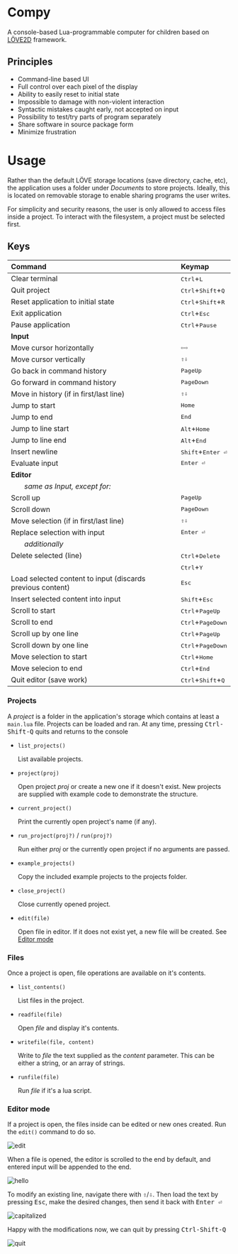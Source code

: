 # Compy

A console-based Lua-programmable computer for children based on
[LÖVE2D][löve2d] framework.

## Principles

- Command-line based UI
- Full control over each pixel of the display
- Ability to easily reset to initial state
- Impossible to damage with non-violent interaction
- Syntactic mistakes caught early, not accepted on input
- Possibility to test/try parts of program separately
- Share software in source package form
- Minimize frustration

# Usage

Rather than the default LÖVE storage locations (save directory,
cache, etc), the application uses a folder under _Documents_ to
store projects. Ideally, this is located on removable storage to
enable sharing programs the user writes.

For simplicity and security reasons, the user is only allowed to
access files inside a project. To interact with the filesystem,
a project must be selected first.

## Keys

| Command                                                           | Keymap                                        |
| :---------------------------------------------------------------- | :-------------------------------------------- |
| Clear terminal                                                    | <kbd>Ctrl</kbd>+<kbd>L</kbd>                  |
| Quit project                                                      | <kbd>Ctrl</kbd>+<kbd>Shift</kbd>+<kbd>Q</kbd> |
| Reset application to initial state                                | <kbd>Ctrl</kbd>+<kbd>Shift</kbd>+<kbd>R</kbd> |
| Exit application                                                  | <kbd>Ctrl</kbd>+<kbd>Esc</kbd>                |
| Pause application                                                 | <kbd>Ctrl</kbd>+<kbd>Pause</kbd>              |
| **Input**                                                         |
| Move cursor horizontally                                          | <kbd>⇦</kbd><kbd>⇨</kbd>                      |
| Move cursor vertically                                            | <kbd>⇧</kbd><kbd>⇩</kbd>                      |
| Go back in command history                                        | <kbd>PageUp</kbd>                             |
| Go forward in command history                                     | <kbd>PageDown</kbd>                           |
| Move in history (if in first/last line)                           | <kbd>⇧</kbd><kbd>⇩</kbd>                      |
| Jump to start                                                     | <kbd>Home</kbd>                               |
| Jump to end                                                       | <kbd>End</kbd>                                |
| Jump to line start                                                | <kbd>Alt</kbd>+<kbd>Home</kbd>                |
| Jump to line end                                                  | <kbd>Alt</kbd>+<kbd>End</kbd>                 |
| Insert newline                                                    | <kbd>Shift</kbd>+<kbd>Enter ⏎</kbd>           |
| Evaluate input                                                    | <kbd>Enter ⏎</kbd>                            |
| **Editor**                                                        |
| &nbsp;&nbsp;&nbsp;&nbsp;&nbsp;&nbsp; _same as Input, except for:_ |
| Scroll up                                                         | <kbd>PageUp</kbd>                             |
| Scroll down                                                       | <kbd>PageDown</kbd>                           |
| Move selection (if in first/last line)                            | <kbd>⇧</kbd><kbd>⇩</kbd>                      |
| Replace selection with input                                      | <kbd>Enter ⏎</kbd>                            |
| &nbsp;&nbsp;&nbsp;&nbsp;&nbsp;&nbsp; _additionally_               |
| Delete selected (line)                                            | <kbd>Ctrl</kbd>+<kbd>Delete</kbd>             |
|                                                                   | <kbd>Ctrl</kbd>+<kbd>Y</kbd>                  |
| Load selected content to input (discards previous content)        | <kbd>Esc</kbd>                                |
| Insert selected content into input                                | <kbd>Shift</kbd>+<kbd>Esc</kbd>               |
| Scroll to start                                                   | <kbd>Ctrl</kbd>+<kbd>PageUp</kbd>             |
| Scroll to end                                                     | <kbd>Ctrl</kbd>+<kbd>PageDown</kbd>           |
| Scroll up by one line                                             | <kbd>Ctrl</kbd>+<kbd>PageUp</kbd>             |
| Scroll down by one line                                           | <kbd>Ctrl</kbd>+<kbd>PageDown</kbd>           |
| Move selection to start                                           | <kbd>Ctrl</kbd>+<kbd>Home</kbd>               |
| Move selecion to end                                              | <kbd>Ctrl</kbd>+<kbd>End</kbd>                |
| Quit editor (save work)                                           | <kbd>Ctrl</kbd>+<kbd>Shift</kbd>+<kbd>Q</kbd> |

### Projects

A _project_ is a folder in the application's storage which
contains at least a `main.lua` file. Projects can be loaded and
ran. At any time, pressing <kbd>Ctrl-Shift-Q</kbd> quits and
returns to the console

- `list_projects()`

  List available projects.

- `project(proj)`

  Open project _proj_ or create a new one if it doesn't exist.
  New projects are supplied with example code to demonstrate the
  structure.

- `current_project()`

  Print the currently open project's name (if any).

- `run_project(proj?)` / `run(proj?)`

  Run either _proj_ or the currently open project if no
  arguments are passed.

- `example_projects()`

  Copy the included example projects to the projects folder.

- `close_project()`

  Close currently opened project.

- `edit(file)`

  Open file in editor. If it does not exist yet, a new file will
  be created. See [Editor mode](#editor-mode)

### Files

Once a project is open, file operations are available on it's
contents.

- `list_contents()`

  List files in the project.

- `readfile(file)`

  Open _file_ and display it's contents.

- `writefile(file, content)`

  Write to _file_ the text supplied as the _content_ parameter.
  This can be either a string, or an array of strings.

- `runfile(file)`

  Run _file_ if it's a lua script.

### Editor mode

If a project is open, the files inside can be edited or new ones
created. Run the `edit()` command to do so.

![edit](./doc/interface/open_edit.apng)

When a file is opened, the editor is scrolled to the end by
default, and entered input will be appended to the end.

![hello](./doc/interface/hello.apng)

To modify an existing line, navigate there with
<kbd>⇧</kbd>/<kbd>⇩</kbd>. Then load the text by pressing
<kbd>Esc</kbd>, make the desired changes, then send it back with
<kbd>Enter ⏎</kbd>

![capitalized](./doc/interface/hello_cap.apng)

Happy with the modifications now, we can quit by pressing
<kbd>Ctrl-Shift-Q</kbd>

![quit](./doc/interface/quit_editor.apng)

[löve2d]: https://love2d.org
